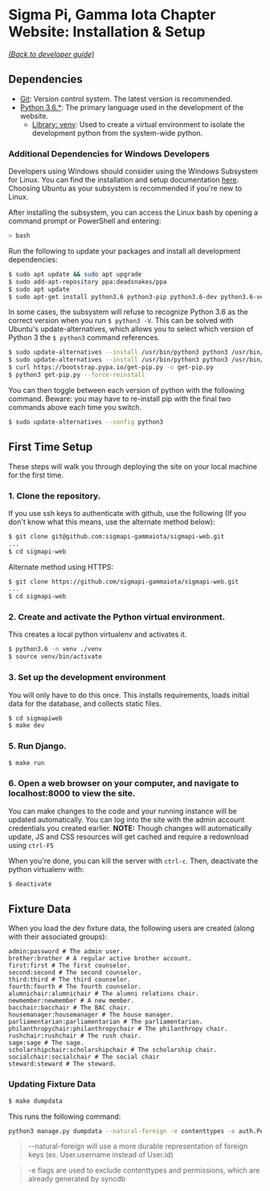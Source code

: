 # Sigma Pi, Gamma Iota Chapter Website: Installation & Setup

[_(Back to developer guide)_](https://github.com/sigmapi-gammaiota/sigmapi-web/tree/master/docs/dev-guide/index.md)

## Dependencies

* [Git](https://git-scm.com/downloads): Version control system.
  The latest version is recommended.
* [Python 3.6.*](https://www.python.org/downloads/): The primary language
  used in the development of the website.
  * [Library: venv](https://docs.python.org/3.6/library/venv.html): Used to
    create a virtual environment to isolate the development python from the
    system-wide python.

### Additional Dependencies for Windows Developers

Developers using Windows should consider using the Windows Subsystem for Linux. You can find
the installation and setup documentation [here](https://docs.microsoft.com/en-us/windows/wsl/install-win10).
Choosing Ubuntu as your subsystem is recommended if you're new to Linux.

After installing the subsystem, you can access the Linux bash by opening a
command prompt or PowerShell and entering:
```bash
> bash
```

Run the following to update your packages and install all development dependencies:
```bash
$ sudo apt update && sudo apt upgrade
$ sudo add-apt-repository ppa:deadsnakes/ppa
$ sudo apt update
$ sudo apt-get install python3.6 python3-pip python3.6-dev python3.6-venv
```

In some cases, the subsystem will refuse to recognize Python 3.6 as the correct version
when you run `$ python3 -V`. This can be solved with Ubuntu's update-alternatives, which allows
you to select which version of Python 3 the `$ python3` command references.
```bash
$ sudo update-alternatives --install /usr/bin/python3 python3 /usr/bin/python3.5 1
$ sudo update-alternatives --install /usr/bin/python3 python3 /usr/bin/python3.6 2
$ curl https://bootstrap.pypa.io/get-pip.py -o get-pip.py
$ python3 get-pip.py --force-reinstall
```
You can then toggle between each version of python with the following command. Beware: you may
have to re-install pip with the final two commands above each time you switch.
```bash
$ sudo update-alternatives --config python3
```

## First Time Setup

These steps will walk you through deploying the site on your local machine for the first time.

### 1. Clone the repository.
If you use ssh keys to authenticate with github, use the following (If you don't know what this means, use the alternate method below):
```bash
$ git clone git@github.com:sigmapi-gammaiota/sigmapi-web.git
...
$ cd sigmapi-web
```
Alternate method using HTTPS:
```bash
$ git clone https://github.com/sigmapi-gammaiota/sigmapi-web.git
...
$ cd sigmapi-web
```


### 2. Create and activate the Python virtual environment.

This creates a local python virtualenv and activates it.

```bash
$ python3.6 -m venv ./venv
$ source venv/bin/activate
```

### 3. Set up the development environment

You will only have to do this once. This installs requirements, loads initial
data for the database, and collects static files.

```bash
$ cd sigmapiweb
$ make dev
```

### 5. Run Django.

```bash
$ make run
```

### 6. Open a web browser on your computer, and navigate to localhost:8000 to view the site.

You can make changes to the code and your running instance will be updated automatically. You can log into the site with the admin account credentials you created earlier.  **NOTE:** Though changes will automatically update, JS and CSS resources will get cached and require a redownload using `ctrl-F5`

When you're done, you can kill the server with `ctrl-c`. Then, deactivate the python virtualenv with:

```bash
$ deactivate
```

## Fixture Data

When you load the dev fixture data, the following users are created (along with their associated groups):

```
admin:password # The admin user.
brother:brother # A regular active brother account.
first:first # The first counselor.
second:second # The second counselor.
third:third # The third counselor.
fourth:fourth # The fourth counselor.
alumnichair:alumnichair # The alumni relations chair.
newmember:newmember # A new member.
bacchair:bacchair # The BAC chair.
housemanager:housemanager # The house manager.
parliamentarian:parliamentarian # The parliamentarian.
philanthropychair:philanthropychair # The philanthropy chair.
rushchair:rushchair # The rush chair.
sage:sage # The sage.
scholarshipchair:scholarshipchair # The scholarship chair.
socialchair:socialchair # The social chair
steward:steward # The steward.
```

### Updating Fixture Data

```bash
$ make dumpdata
```

This runs the following command:
```bash
python3 manage.py dumpdata --natural-foreign -e contenttypes -e auth.Permission > fixtures/dev_data.json
```
> --natural-foreign will use a more durable representation of foreign keys (ex. User.username instead of User.id)

> -e flags are used to exclude contenttypes and permissions, which are already generated by syncdb

